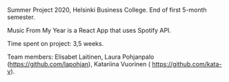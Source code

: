 Summer Project 2020, Helsinki Business College. End of first 5-month semester.

Music From My Year is a React App that uses Spotify API.

Time spent on project: 3,5 weeks.

Team members: Elisabet Laitinen, Laura Pohjanpalo (https://github.com/lapohjan), Katariina Vuorinen ( https://github.com/kata-v).
